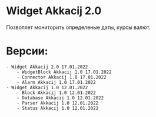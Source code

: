 # Widget Akkacij 2.0

Позволяет мониторить определеные даты, курсы валют.

# Версии:
    - Widget Akkacij 2.0 17.01.2022
        - WidgetBlock Akkacij 1.0 17.01.2022
        - Connector Akkacij 1.0 17.01.2022
        - Alarm Akkacij 1.0 17.01.2022
    - Widget Akkacij 1.0 12.01.2022
        - Block Akkacij 1.0 12.01.2022
        - Database Akkacij 1.0 12.01.2022
        - Parser Akkacij 1.0 12.01.2022
        - Status Akkacij 1.0 12.01.2022
